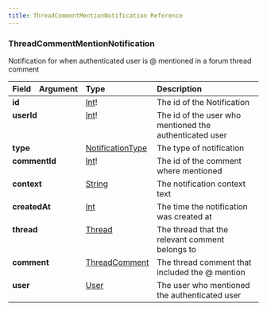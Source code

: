 ```yaml
---
title: ThreadCommentMentionNotification Reference
---
```


### ThreadCommentMentionNotification
Notification for when authenticated user is @ mentioned in a forum thread comment
<table>
<thead>
<tr>
<th align="left">Field</th>
<th align="right">Argument</th>
<th align="left">Type</th>
<th align="left">Description</th>
</tr>
</thead>
<tbody>
<tr>
<td colspan="2" valign="top"><strong>id</strong></td>
<td valign="top"><a href="/reference/scalar/int">Int</a>!</td>
<td>
The id of the Notification
</td>
</tr>
<tr>
<td colspan="2" valign="top"><strong>userId</strong></td>
<td valign="top"><a href="/reference/scalar/int">Int</a>!</td>
<td>
The id of the user who mentioned the authenticated user
</td>
</tr>
<tr>
<td colspan="2" valign="top"><strong>type</strong></td>
<td valign="top"><a href="/reference/enum/notificationtype">NotificationType</a></td>
<td>
The type of notification
</td>
</tr>
<tr>
<td colspan="2" valign="top"><strong>commentId</strong></td>
<td valign="top"><a href="/reference/scalar/int">Int</a>!</td>
<td>
The id of the comment where mentioned
</td>
</tr>
<tr>
<td colspan="2" valign="top"><strong>context</strong></td>
<td valign="top"><a href="/reference/scalar/string">String</a></td>
<td>
The notification context text
</td>
</tr>
<tr>
<td colspan="2" valign="top"><strong>createdAt</strong></td>
<td valign="top"><a href="/reference/scalar/int">Int</a></td>
<td>
The time the notification was created at
</td>
</tr>
<tr>
<td colspan="2" valign="top"><strong>thread</strong></td>
<td valign="top"><a href="/reference/object/thread">Thread</a></td>
<td>
The thread that the relevant comment belongs to
</td>
</tr>
<tr>
<td colspan="2" valign="top"><strong>comment</strong></td>
<td valign="top"><a href="/reference/object/threadcomment">ThreadComment</a></td>
<td>
The thread comment that included the @ mention
</td>
</tr>
<tr>
<td colspan="2" valign="top"><strong>user</strong></td>
<td valign="top"><a href="/reference/object/user">User</a></td>
<td>
The user who mentioned the authenticated user
</td>
</tr>
</tbody>
</table>